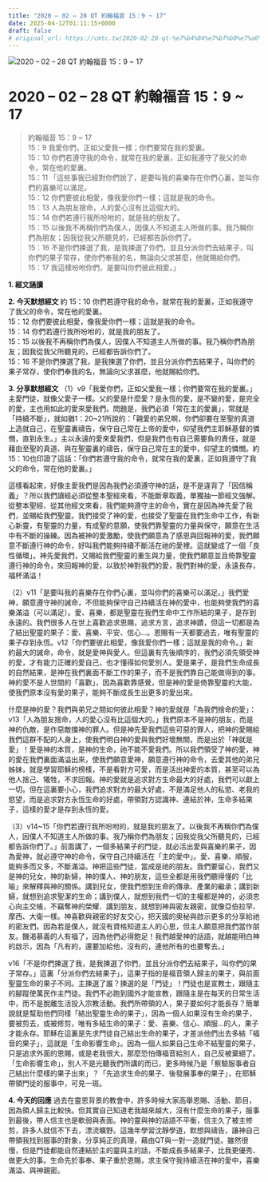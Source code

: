 ```yaml
---
title: "2020 – 02 – 28 QT 約翰福音 15：9 ~ 17"
date: 2025-04-12T01:11:15+0800
draft: false
# original_url: https://cmtc.tw/2020-02-28-qt-%e7%b4%84%e7%bf%b0%e7%a6%8f%e9%9f%b3-15%ef%bc%9a9-17
---
```


![2020 – 02 – 28 QT 約翰福音 15：9 ~ 17](/images/qt.jpg   "2020 – 02 – 28 QT 約翰福音 15：9 ~ 17")

# 2020 – 02 – 28 QT 約翰福音 15：9 ~ 17

> 約翰福音 15：9 ~ 17  
> 15：9 我愛你們，正如父愛我一樣；你們要常在我的愛裏。  
> 15：10 你們若遵守我的命令，就常在我的愛裏，正如我遵守了我父的命令，常在他的愛裏。  
> 15：11 「這些事我已經對你們說了，是要叫我的喜樂存在你們心裏，並叫你們的喜樂可以滿足。  
> 15：12 你們要彼此相愛，像我愛你們一樣；這就是我的命令。  
> 15：13 人為朋友捨命，人的愛心沒有比這個大的。  
> 15：14 你們若遵行我所吩咐的，就是我的朋友了。  
> 15：15 以後我不再稱你們為僕人，因僕人不知道主人所做的事。我乃稱你們為朋友；因我從我父所聽見的，已經都告訴你們了。  
> 15：16 不是你們揀選了我，是我揀選了你們，並且分派你們去結果子，叫你們的果子常存，使你們奉我的名，無論向父求甚麼，他就賜給你們。  
> 15：17 我這樣吩咐你們，是要叫你們彼此相愛。」

**1. 經文誦讀**

**2.  今天默想經文**
約 15：10 你們若遵守我的命令，就常在我的愛裏，正如我遵守了我父的命令，常在他的愛裏。  
15：12 你們要彼此相愛，像我愛你們一樣；這就是我的命令。  
15：14 你們若遵行我所吩咐的，就是我的朋友了。  
15：15 以後我不再稱你們為僕人，因僕人不知道主人所做的事。我乃稱你們為朋友；因我從我父所聽見的，已經都告訴你們了。  
15：16 不是你們揀選了我，是我揀選了你們，並且分派你們去結果子，叫你們的果子常存，使你們奉我的名，無論向父求甚麼，他就賜給你們。

**3. 分享默想經文**
（1）v9「我愛你們，正如父愛我一樣；你們要常在我的愛裏。」主愛門徒，就像父愛子一樣。父的愛是什麼愛？是永恆的愛，是不變的愛，是完全的愛，主也用如此的愛來愛我們。問題是，我們必須「常在主的愛裏」，常就是「持續不斷」，就如猶1：20\~21所說的：「親愛的弟兄啊，你們卻要在至聖的真道上造就自己，在聖靈裏禱告，保守自己常在上帝的愛中，仰望我們主耶穌基督的憐憫，直到永生。」主以永遠的愛來愛我們，但是我們也有自己需要負的責任，就是藉由至聖的真道、與在聖靈裏的禱告，保守自己常在主的愛中，仰望主的憐憫。約15：10也印證了這話：「你們若遵守我的命令，就常在我的愛裏，正如我遵守了我父的命令，常在他的愛裏。」

這樣看起來，好像主愛我們是因為我們必須遵守神的話，是不是違背了「因信稱義」？所以我們讀經必須從整本聖經來看，不能斷章取義，單獨抽一節經文強解。從整本聖經、從其他經文來看，我們能夠遵守主的命令，實在是因為神先愛了我們，並賜給我們聖靈。我們接受了神的愛，也接受了聖靈在我們生命中工作，有新心新靈，有聖靈的力量，有成聖的意願，使我們靠聖靈的力量與保守，願意在生活中有不斷的操練。因為被神的愛激勵，使我們願意為了感恩與回報神的愛，我們願意不斷遵行神的命令，好叫我們能夠持續不斷活在祂的愛裡。這就變成了一個「良性循環」。神先愛我們，又賜給我們聖靈的重生與力量，使我們願意並且倚靠聖靈遵行神的命令，來回報神的愛，以致於神對我們的愛，我們對神的愛，永遠長存，福杯滿溢！

（2）v11「是要叫我的喜樂存在你們心裏，並叫你們的喜樂可以滿足。」我們愛神，願意遵守神的誡命，不但能夠保守自己持續活在神的愛中，也能夠使我們的喜樂滿溢（可以滿足）。愛、喜樂，都是聖靈在我們生命中工作所結的果子，是存到永遠的。我們很多人在世上喜歡追求恩賜，追求方言，追求神蹟，但這一切都是為了結出聖靈的果子：愛、喜樂、平安、信心…。恩賜有一天都要過去，唯有聖靈的果子存到永恆。v12「你們要彼此相愛，像我愛你們一樣；這就是我的命令。」新約最大的誡命，命令，就是愛神與愛人。但這裏有先後順序的，我們必須先領受神的愛，才有能力正確的愛自己，也才懂得如何愛別人。愛是果子，是我們生命成長的自然結果，是神在我們裏面不斷工作的果子，而不是我們靠自己能做得到的事。神的愛不是人世間的「喜歡」，因為喜歡靠感覺，但是神的愛是倚靠聖靈的大能，使我們原本沒有愛的果子，能夠不斷成長生出更多的愛出來。

什麼是神的愛？我們與弟兄之間如何彼此相愛？神的愛就是「為我們捨命的愛」：v13「人為朋友捨命，人的愛心沒有比這個大的。」我們原本不是神的朋友，而是神的仇敵，是作惡敵擋神的罪人。但是神先愛我們這些可惡的罪人，把神的愛賜給我們這群不配的人身上，使我們明白神的愛與我們好壞無關，而是出於「神就是愛」！愛是神的本質，是神的生命，祂不能不愛我們。所以我們領受了神的愛，神的愛在我們裏面滿溢出來，使我們願意愛神，願意遵行神的命令，去愛其他的弟兄姊妹，就是學習耶穌的榜樣，不是看對方可愛，而是活出神愛的本質，甚至可以為他人捨己、犧牲，不求回報。神的愛就是追求對方生命最大的好處，我們可以獻上一切。但在這裏要小心，我們追求對方的最大好處，不是滿足他人的私慾、老我的慾望，而是追求對方永恆生命的好處，帶領對方認識神、連結於神，生命多結果子，這樣的愛才是存到永恆的愛。

（3）v14\~15「你們若遵行我所吩咐的，就是我的朋友了。以後我不再稱你們為僕人，因僕人不知道主人所做的事。我乃稱你們為朋友；因我從我父所聽見的，已經都告訴你們了。」前面講了，一個多結果子的門徒，就必活出愛與喜樂的果子，因為愛神，就必遵守神的命令，保守自己持續活在「主的愛中」。愛、喜樂、順服，能夠多而又多，不斷滿溢。神把這些門徒，當成是祂的朋友。我們要留心，我們又是神的兒女，神的新婦，神的僕人、神的朋友，這些全都是用我們聽得懂的「比喻」來解釋與神的關係。講到兒女，使我們想到生命的傳承、產業的繼承；講到新婦，就想到追求聖潔的生命；講到僕人，就想到我們一切的主權都是神的，必須忠心向主交帳，不竊奪神的榮耀．講到朋友，就想到神與密友親密，就像亞伯拉罕、摩西、大衛一樣。神喜歡與親密的好友交心，把天國的奧秘與啟示更多的分享給祂的密友們。因為若是僕人，就沒有資格知道主人的心思，但主人願意把我們當作朋友。饑渴慕義的人有福了，因為他們必得飽足！我們越愛神的話語，就越能明白神的啟示，因為「凡有的，還要加給他，沒有的，連他所有的也要奪去。」

v16「不是你們揀選了我，是我揀選了你們，並且分派你們去結果子，叫你們的果子常存。」這裏「分派你們去結果子」，這果子指的是福音領人歸主的果子，與前面聖靈生命的果子不同。主揀選了誰？揀選的是「門徒」！門徒也是宣教士，跟隨主的腳蹤使萬民作主門徒。我們不必跑到國外才能宣教，跟隨主是在每天的日常生活中，而不是脫離生活投入宗教活動。我們所帶領的人，果子要如何才能長存？簡單說就是幫助他們同樣「結出聖靈生命的果子」，因為一個人如果沒有生命的果子，要被剪去，或被修剪，唯有多結生命的果子：愛、喜樂、信心、順服…的人，果子才能永存。耶穌在這裏是先求門徒自己結出生命的果子，才差派他們出去多結「福音的果子」，這就是「生命影響生命」。因為一個人如果自己生命不結聖靈的果子，只是追求外面的恩賜，或是老我很大，那麼恐怕傳福音給別人，自己反被棄絕了。「生命影響生命」，別人不是光聽我們所講的而已，更多時候乃是「察驗服事者自己結出什麼樣的果子出來」？「先追求生命的果子、後發展事奉的果子」，在耶穌帶領門徒的服事中，可見一斑。

**4. 今天的回應**
過去在靈恩背景的教會中，許多時候大家高舉恩賜、活動、節目，因為領人歸主比較快。但其實自己知道老我越來越大，沒有什麼生命的果子，服事到最後，帶人信主也是軟弱與表面。神的靈與神的話語不平衡，信主久了被主修剪，許多人就信不下去，漂流曠野。這幾年學習沈靜學道，默想與禱告，讓神自己帶領我找到服事的對象，分享純正的真理，藉由QT與一對一造就門徒。雖然很慢，但是門徒都能自然連結於主的靈與主的話，不斷成長多結果子，比我更優秀、做更大的事。生命先於事奉、果子重於恩賜，求主保守我持續活在神的愛中，喜樂滿溢、與神親密。
